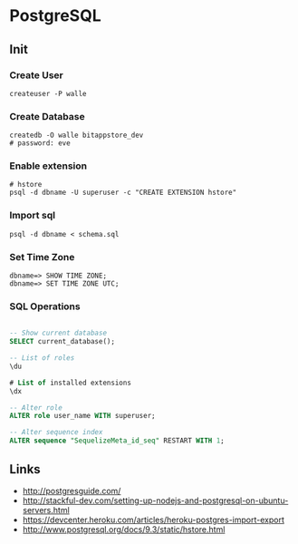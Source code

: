 PostgreSQL
==========

## Init

### Create User

```
createuser -P walle
```

### Create Database

```
createdb -O walle bitappstore_dev
# password: eve
```

### Enable extension

```
# hstore
psql -d dbname -U superuser -c "CREATE EXTENSION hstore"
```

### Import sql

```
psql -d dbname < schema.sql
```

### Set Time Zone

```
dbname=> SHOW TIME ZONE;
dbname=> SET TIME ZONE UTC;
```

### SQL Operations

```sql

-- Show current database
SELECT current_database();

-- List of roles
\du

# List of installed extensions
\dx

-- Alter role
ALTER role user_name WITH superuser;

-- Alter sequence index
ALTER sequence "SequelizeMeta_id_seq" RESTART WITH 1;

```

## Links

* http://postgresguide.com/
* http://stackful-dev.com/setting-up-nodejs-and-postgresql-on-ubuntu-servers.html
* https://devcenter.heroku.com/articles/heroku-postgres-import-export
* http://www.postgresql.org/docs/9.3/static/hstore.html
